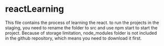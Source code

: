 # reactLearning
This file contains the process of learning the react.
to run the projects in the staging, you need to rename the folder to src and use npm start to start the project. Because of storage limitation, node_modules folder is not included in the github repository, which means you need to download it first.
